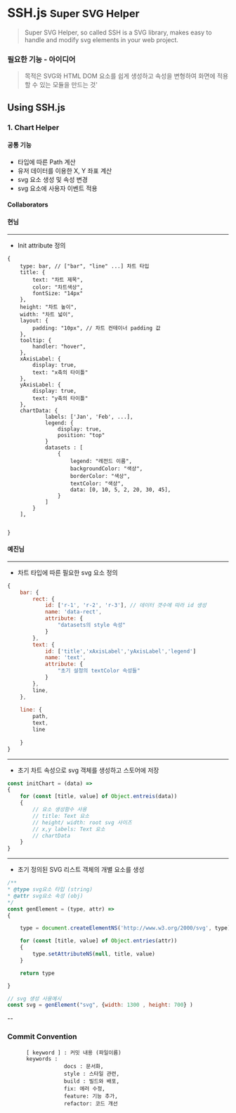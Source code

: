 # SSH.js <small> Super SVG Helper</small>
>Super SVG Helper, so called SSH is a SVG library, makes easy to handle and modify svg elements in your web project.




### 필요한 기능 - 아이디어
>목적은 SVG와 HTML DOM 요소를 쉽게 생성하고 속성을 변형하여
화면에 적용할 수 있는 모듈을 만드는 것'


## Using SSH.js 

### 1. Chart Helper

#### 공통 기능

- 타입에 따른 Path 계산
- 유저 데이터를 이용한 X, Y 좌표 계산
- svg 요소 생성 및 속성 변경
- svg 요소에 사용자 이벤트 적용

#### Collaborators
#### 현님
---
- Init attribute 정의 
```javscript
{
    type: bar, // ["bar", "line" ...] 차트 타입 
    title: {
        text: "차트 제목",
        color: "차트색상",
        fontSize: "14px"
    },
    height: "차트 높이",
    width: "차트 넓이",
    layout: {
        padding: "10px", // 차트 컨테이너 padding 값
    },
    tooltip: {
        handler: "hover",
    },
    xAxisLabel: {
        display: true,
        text: "x축의 타이틀"
    },
    yAxisLabel: {
        display: true,
        text: "y축의 타이틀"
    },
    chartData: {
            labels: ['Jan', 'Feb', ...],
            legend: {
                display: true,
                position: "top"
            }
            datasets : [
                {
                    legend: "레전드 이름",
                    backgroundColor: "색상",
                    borderColor: "색상",
                    textColor: "색상",
                    data: [0, 10, 5, 2, 20, 30, 45],    
                }
            ]
        }    
    ],
    
    
}
```



#### 예진님
---
- 차트 타입에 따른 필요한 svg 요소 정의
``` javascript
{
    bar: {
        rect: {
            id: ['r-1', 'r-2', 'r-3'], // 데이터 갯수에 따라 id 생성
            name: 'data-rect',
            attribute: {
                "datasets의 style 속성"
            }
        },
        text: {
            id: ['title','xAxisLabel','yAxisLabel','legend']
            name: 'text',
            attribute: {
                "초기 설정의 textColor 속성들"
            }
        },
        line,
    },
    
    line: {
        path,
        text,
        line
    
    }
}

```
---
- 초기 차트 속성으로 svg 객체를 생성하고 스토어에 저장
``` javascript
const initChart = (data) =>
{
    for (const [title, value] of Object.entreis(data))
    {
        // 요소 생성함수 사용
        // title: Text 요소
        // height/ width: root svg 사이즈
        // x,y labels: Text 요소
        // chartData
    }
}

```
---
- 초기 정의된 SVG 리스트 객체의 개별 요소를 생성

``` javascript
/**
* @type svg요소 타입 (string)
* @attr svg요소 속성 (obj)
*/
const genElement = (type, attr) =>
{

    type = document.createElementNS('http://www.w3.org/2000/svg', type)

    for (const [title, value] of Object.entries(attr))
    {
        type.setAttributeNS(null, title, value)
    }

    return type

}

// svg 생성 사용예시
const svg = genElement("svg", {width: 1300 , height: 700} )


```

--
### Commit Convention
```
      [ keyword ] : 커밋 내용 (파일이름)
      keywords : 
                  docs : 문서화,
                  style : 스타일 관련,
                  build : 빌드와 배포,
                  fix: 에러 수정,
                  feature: 기능 추가,
                  refactor: 코드 개선
```


